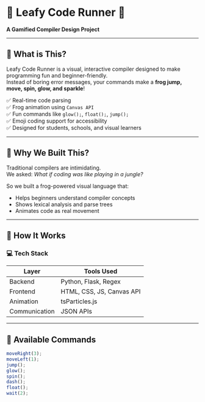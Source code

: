 # 🐸 Leafy Code Runner 🌿  
**A Gamified Compiler Design Project**  


---

## 🎯 What is This?

Leafy Code Runner is a visual, interactive compiler designed to make programming fun and beginner-friendly.  
Instead of boring error messages, your commands make a **frog jump, move, spin, glow, and sparkle**!

✅ Real-time code parsing  
✅ Frog animation using `Canvas API`  
✅ Fun commands like `glow();`, `float();`, `jump();`  
✅ Emoji coding support for accessibility  
✅ Designed for students, schools, and visual learners

---

## 🧠 Why We Built This?

Traditional compilers are intimidating.  
We asked: *What if coding was like playing in a jungle?*

So we built a frog-powered visual language that:
- Helps beginners understand compiler concepts
- Shows lexical analysis and parse trees
- Animates code as real movement

---

## 🚀 How It Works

### 💻 Tech Stack

| Layer        | Tools Used |
|--------------|------------|
| Backend      | Python, Flask, Regex |
| Frontend     | HTML, CSS, JS, Canvas API |
| Animation    | tsParticles.js |
| Communication | JSON APIs |

---

## 🐸 Available Commands

```js
moveRight(3);
moveLeft(1);
jump();
glow();
spin();
dash();
float();
wait(2);
